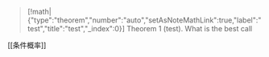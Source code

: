 > [!math|{"type":"theorem","number":"auto","setAsNoteMathLink":true,"label":"test","title":"test","_index":0}] Theorem 1 (test).
> What is the best call

[[条件概率]]
